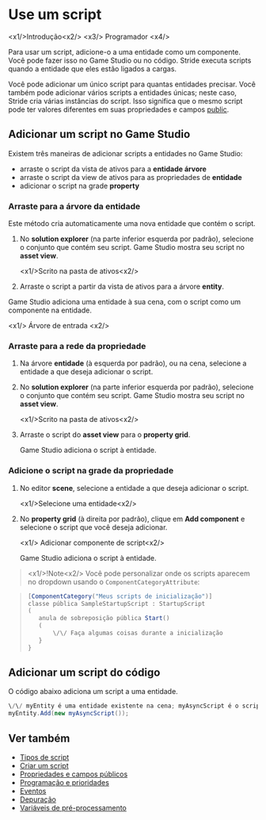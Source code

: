 # Use um script

<x1\/>Introdução<x2\/>
<x3\/> Programador <x4\/>

Para usar um script, adicione-o a uma entidade como um componente. Você pode fazer isso no Game Studio ou no código. Stride executa scripts quando a entidade que eles estão ligados a cargas.

Você pode adicionar um único script para quantas entidades precisar. Você também pode adicionar vários scripts a entidades únicas; neste caso, Stride cria várias instâncias do script. Isso significa que o mesmo script pode ter valores diferentes em suas propriedades e campos [public](public-properties-and-fields.md).

## Adicionar um script no Game Studio

Existem três maneiras de adicionar scripts a entidades no Game Studio:

* arraste o script da vista de ativos para a **entidade árvore**
* arraste o script da view de ativos para as propriedades de **entidade**
* adicionar o script na grade **property**

### Arraste para a árvore da entidade

Este método cria automaticamente uma nova entidade que contém o script.

1. No **solution explorer** (na parte inferior esquerda por padrão), selecione o conjunto que contém seu script. Game Studio mostra seu script no **asset view**.

   <x1\/>Scrito na pasta de ativos<x2\/>

2. Arraste o script a partir da vista de ativos para a árvore **entity**.

Game Studio adiciona uma entidade à sua cena, com o script como um componente na entidade.

<x1\/> Árvore de entrada <x2\/>

### Arraste para a rede da propriedade

1. Na árvore **entidade** (à esquerda por padrão), ou na cena, selecione a entidade a que deseja adicionar o script.

2. No **solution explorer** (na parte inferior esquerda por padrão), selecione o conjunto que contém seu script. Game Studio mostra seu script no **asset view**.

   <x1\/>Scrito na pasta de ativos<x2\/>

3. Arraste o script do **asset view** para o **property grid**.

   Game Studio adiciona o script à entidade.

### Adicione o script na grade da propriedade

1. No editor **scene**, selecione a entidade a que deseja adicionar o script.

   <x1\/>Selecione uma entidade<x2\/>

2. No **property grid** (à direita por padrão), clique em **Add component** e selecione o script que você deseja adicionar.

   <x1\/> Adicionar componente de script<x2\/>

   Game Studio adiciona o script à entidade.

> <x1\/>!Note<x2\/>
> Você pode personalizar onde os scripts aparecem no dropdown usando o `ComponentCategoryAttribute`:

> ```cs
> [ComponentCategory("Meus scripts de inicialização")]
> classe pública SampleStartupScript : StartupScript
> (
>    anula de sobreposição pública Start()
>    (
>        \/\/ Faça algumas coisas durante a inicialização
>    }
> }
> ```

## Adicionar um script do código

O código abaixo adiciona um script a uma entidade.

```cs
\/\/ myEntity é uma entidade existente na cena; myAsyncScript é o script que você deseja adicionar à entidade
myEntity.Add(new myAsyncScript());
```

## Ver também

* [Tipos de script](types-of-script.md)
* [Criar um script](create-a-script.md)
* [Propriedades e campos públicos](public-properties-and-fields.md)
* [Programação e prioridades](scheduling-and-priorities.md)
* [Eventos](events.md)
* [Depuração](debugging.md)
* [Variáveis de pré-processamento](preprocessor-variables.md)
